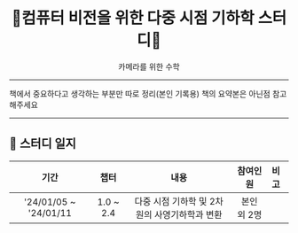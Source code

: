 <div align="center">
  <h1>📖컴퓨터 비전을 위한 다중 시점 기하학 스터디📖</h1>
  <p>카메라를 위한 수학</p>
</div>

---

책에서 중요하다고 생각하는 부분만 따로 정리(본인 기록용)
책의 요약본은 아닌점 참고해주세요 

---

## 📄 스터디 일지

|          기간           |                                       챕터                                        |        내용        |   참여인원   | 비고                                            |
| :---------------------: | :-----------------------------------------------------------------------------: | :----------------: | :--------: | :---------------------------------------------- |
| '24/01/05 ~ '24/01/11 |                              1.0 ~ 2.4                                  |             다중 시점 기하학 및 2차원의 사영기하학과 변환     |  본인 외 2명  |                 |